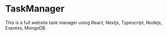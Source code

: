 # TaskManager
This is a full website task manager using React, Nextjs, Typescript, Nodejs, Express, MongoDB.
